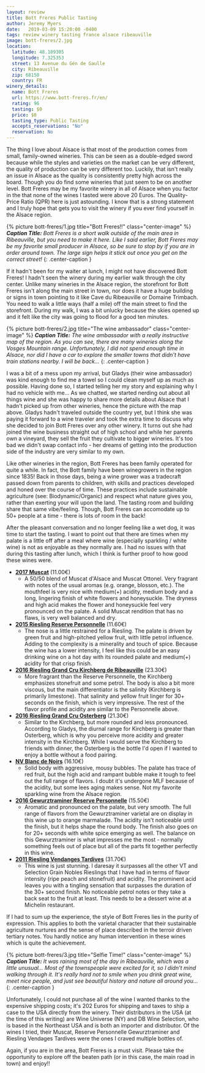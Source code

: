 ```yaml
---
layout: review
title: Bott Freres Public Tasting
author: Jeremy Myers
date:   2019-03-09 15:20:00 -0400
tags: review winery tasting france alsace ribeauville
image: bott-freres/2.jpg
location:
  latitude: 48.189305
  longitude: 7.325353
  street: 13 Avenue du Gén de Gaulle
  city: Ribeauville
  zip: 68150
  country: FR
winery_details:
  name: Bott Freres
  url: https://www.bott-freres.fr/en/
  rating: 96
  tasting: $0
  price: $0
  tasting_type: Public Tasting
  accepts_reservations: "No"
  reservation: No
---
```

The thing I love about Alsace is that most of the production comes from small, family-owned wineries.  This can be seen as a double-edged sword because while the styles and varieties on the market can be very different, the quality of production can be very different too.  Luckily, that isn't really an issue in Alsace as the quality is consistently pretty high across the board.  Though you do find some wineries that just seem to be on another level.  Bott Freres may be my favorite winery in all of Alsace when you factor in the that none of the wines I tasted were above 20 Euros.  The Quality-Price Ratio (QPR) here is just astounding.  I know that is a strong statement and I truly hope that gets you to visit the winery if you ever find yourself in the Alsace region.

{% picture bott-freres/1.jpg title="Bott Freres!!" class="center-image" %}
***Caption Title:*** *Bott Freres is a short walk outside of the main area in Ribeauville, but you need to make it here.  Like I said earlier, Bott Freres may be my favorite small producer in Alsace, so be sure to stop by if you are in order around town.  The large sign helps it stick out once you get on the correct street!*
{: .center-caption }

If it hadn't been for my waiter at lunch, I might not have discovered Bott Freres!  I hadn't seen the winery during my earlier walk through the city center.  Unlike many wineries in the Alsace region, the storefront for Bott Freres isn't along the main street in town, nor does it have a huge building or signs in town pointing to it like Cave du Ribeauville or Domaine Trimbach.  You need to walk a little ways (half a mile) off the main street to find the storefront.  During my walk, I was a bit unlucky because the skies opened up and it felt like the city was going to flood for a good ten minutes.  

{% picture bott-freres/2.jpg title="The wine ambassador" class="center-image" %}
***Caption Title:*** *The wine ambassador with a really instructive map of the region.  As you can see, there are many wineries along the Vosges Mountain range.  Unfortunately, I did not spend enough time in Alsace, nor did I have a car to explore the smaller towns that didn't have train stations nearby.  I will be back...*
{: .center-caption }

I was a bit of a mess upon my arrival, but Gladys (their wine ambassador) was kind enough to find me a towel so I could clean myself up as much as possible.  Having done so, I started telling her my story and explaining why I had no vehicle with me...  As we chatted, we started nerding out about all things wine and she was happy to share more details about Alsace that I hadn't picked up from other wineries, hence the picture with the map above.  Gladys hadn't traveled outside the country yet, but I think she was paying it forward to a wine traveler and took the extra time to discuss why she decided to join Bott Freres over any other winery.  It turns out she had joined the wine business straight out of high school and while her parents own a vineyard, they sell the fruit they cultivate to bigger wineries.  It's too bad we didn't swap contact info - her dreams of getting into the production side of the industry are very similar to my own.

Like other wineries in the region, Bott Freres has been family operated for quite a while.  In fact, the Bott family have been winegrowers in the region since 1835!  Back in those days, being a wine grower was a tradecraft passed down from parents to children, with skills and practices developed and honed over the course of time.  These practices include sustainable agriculture (see: Biodynamic/Organic) and respect what nature gives you, rather than exerting your will upon the land.  The tasting room and building share that same vibe/feeling.  Though, Bott Freres can accomodate up to 50+ people at a time - there is lots of room in the back!

After the pleasant conversation and no longer feeling like a wet dog, it was time to start the tasting.  I want to point out that there are times when my palate is a little off after a meal where wine (especially sparkling / white wine) is not as enjoyable as they normally are.  I had no issues with that during this tasting after lunch, which I think is further proof to how good these wines were.

* [**2017 Muscat**](https://www.bott-freres.fr/en/product/muscat-tradition-2017/) (11.00€)
  * A 50/50 blend of Muscat d'Alsace and Muscat Ottonel.  Very fragrant with notes of the usual aromas (e.g. orange, blosson, etc.).  The mouthfeel is very nice with medium(+) acidity, medium body and a long, lingering finish of white flowers and honeysuckle.  The dryness and high acid makes the flower and honeysuckle feel very pronounced on the palate.  A solid Muscat rendition that has no flaws, is very well balanced and dry.
* [**2015 Riesling Reserve Personnelle**](https://www.bott-freres.fr/en/product/riesling-reserve-personnelle-2016/) (11.60€)
  * The nose is a little restrained for a Riesling.  The palate is driven by green fruit and high-pitched yellow fruit, with little petrol influence.  Adding to the complexity is a minerality and touch of spice.  Because the wine has a lower intensity, I feel like this could be an easy drinking wine on a hot day with its rounded palate and medium(+) acidity for that crisp finish.
* [**2016 Riesling Grand Cru Kirchberg de Ribeauville**](https://www.bott-freres.fr/en/product/riesling-grand-cru-kirchberg-de-ribeauville-2016/) (23.30€)
  * More fragrant than the Reserve Personnelle, the Kirchberg emphasizes stonefruit and some petrol.  The body is also a bit more viscous, but the main differentiator is the salinity (Kirchberg is primarily limestone).  That salinity and yellow fruit linger for 30+ seconds on the finish, which is very impressive.  The rest of the flavor profile and acidity are similar to the Personnelle above.
* [**2016 Riesling Grand Cru Osterberg**](https://www.bott-freres.fr/en/product/riesling-grand-cru-osterberg-2016/) (21.30€)
  * Similar to the Kirchberg, but more rounded and less pronounced.  According to Gladys, the diurnal range for Kirchberg is greater than Osterberg, which is why you perceive more acidity and greater intensity in the Kirchberg.  While I would serve the Kirchberg to friends with dinner, the Osterberg is the bottle I'd open if I wanted to enjoy a bottle without a food pairing.
* [**NV Blanc de Noirs**](https://www.bott-freres.fr/en/product/cremant-dalsace-brut-blanc-de-noirs/) (16.10€)
  * Solid body with aggressive, mousy bubbles.  The palate has trace of red fruit, but the high acid and rampant bubble make it tough to feel out the full range of flavors.  I doubt it's undergone MLF because of the acidity, but some lees aging makes sense.  Not my favorite sparkling wine from the Alsace region. 
* [**2016 Gewurztraminer Reserve Personnelle**](https://www.bott-freres.fr/en/product/gewurztraminer-reserve-personnelle-2016/) (15.50€)
  * Aromatic and pronounced on the palate, but very smooth.  The full range of flavors from the Gewurztraminer varietal are on display in this wine up to orange marmalade.  The acidity isn't noticeable until the finish, but it helps shape the round body.  The finish also goes on for 20+ seconds with white spice emerging as well.  The balance on this Gewurztraminer is what impresses me the most - normally something feels out of place but all of the parts fit together perfectly in this wine.
* [**2011 Riesling Vendanges Tardives**](https://www.bott-freres.fr/en/product/riesling-vendanges-tardives-2011/) (31.70€)
  * This wine is just stunning.  I daresay it surpasses all the other VT and Selection Grain Nobles Rieslings that I have had in terms of flavor intensity (ripe peach and stonefruit) and acidity.  The prominent acid leaves you with a tingling sensation that surpasses the duration of the 30+ second finish.  No noticeable petrol notes or they take a back seat to the fruit at least.  This needs to be a dessert wine at a Michelin restaurant.

If I had to sum up the experience, the style of Bott Freres lies in the purity of expression.  This applies to both the varietal character that their sustainable agriculture nurtures and the sense of place described in the terroir driven tertiary notes.  You hardly notice any human intervention in these wines which is quite the achievement.  

{% picture bott-freres/3.jpg title="Selfie Time!" class="center-image" %}
***Caption Title:*** *It was raining most of the day in Ribeauville, which was a little unusual...  Most of the townspeople were excited for it, so I didn't mind walking through it.  It's really hard not to smile when you drink great wine, meet nice people, and just see beautiful history and nature all around you...*
{: .center-caption }

Unfortunately, I could not purchase all of the wine I wanted thanks to the expensive shipping costs; it's 202 Euros for shipping and taxes to ship a case to the USA directly from the winery.  Their distributors in the USA (at the time of this writing) are Wine Universe (NY) and DB Wine Selection, who is based in the Northeast USA and is both an importer and distributor.  Of the wines I tried, their Muscat, Reserve Personnelle Gewurztraminer and Riesling Vendages Tardives were the ones I craved multiple bottles of.  

Again, if you are in the area, Bott Freres is a must visit.  Please take the opportunity to explore off the beaten path (or in this case, the main road in town) and enjoy!!
